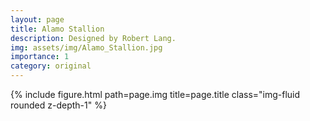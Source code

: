 ```yaml
---
layout: page
title: Alamo Stallion
description: Designed by Robert Lang.
img: assets/img/Alamo_Stallion.jpg
importance: 1
category: original
---
```


<div class="row">
    <div class="col-sm mt-3 mt-md-0">
        {% include figure.html path=page.img title=page.title class="img-fluid rounded z-depth-1" %}
    </div>
</div>
